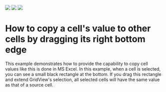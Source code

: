 <!-- default badges list -->
![](https://img.shields.io/endpoint?url=https://codecentral.devexpress.com/api/v1/VersionRange/128626411/17.2.3%2B)
[![](https://img.shields.io/badge/Open_in_DevExpress_Support_Center-FF7200?style=flat-square&logo=DevExpress&logoColor=white)](https://supportcenter.devexpress.com/ticket/details/E2621)
[![](https://img.shields.io/badge/📖_How_to_use_DevExpress_Examples-e9f6fc?style=flat-square)](https://docs.devexpress.com/GeneralInformation/403183)
<!-- default badges end -->
# How to copy a cell's value to other cells by dragging its right bottom edge


<p>This example demonstrates how to provide the capability to copy cell values like this is done in MS Excel. In this example, when a cell is selected, you can see a small black rectangle at the bottom. If you drag this rectangle and extend GridView's selection, all selected cells will have the same value as that of a source cell.</p>

<br/>


